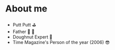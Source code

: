 <script setup>
import { VPTeamMembers } from 'vitepress/theme'

const members = [
  {
    avatar: 'https://www.github.com/jtgober.png',
    name: 'Jonathan Gober',
    title: 'QP Consultant',
    links: [
      { icon: 'github', link: 'https://github.com/jtgober' },
      { icon: 'linkedin', link: 'https://www.linkedin.com/in/jgober/' },
      { icon: "twitter", link: "https://twitter.com/Gojobers" },
    ]
  },

]
</script>

# About me

* Putt Putt :golf:
* Father :man: :girl:
* Doughnut Expert :doughnut:
* Time Magazine's Person of the year (2006) :sunglasses:

<VPTeamMembers size="small" :members="members" />
